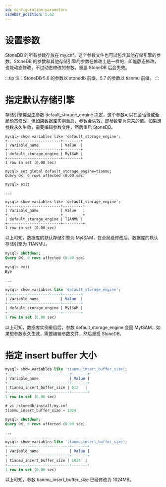 ```yaml
---
id: configuration-parameters
sidebar_position: 5.62
---
```


# 设置参数

StoneDB 的所有参数存放在 my.cnf，这个参数文件也可以包含其他存储引擎的参数。StoneDB 的参数和其他存储引擎的参数在修改上是一样的，即能静态修改，也能动态修改，不过动态修改的参数，重启 StoneDB 后会失效。

:::tip
注：StoneDB 5.6 的参数以 stonedb 前缀，5.7 的参数以 tianmu 前缀。
:::
# 指定默认存储引擎
存储引擎类型由参数 default_storage_engine 决定，这个参数可以在会话级或全局动态修改，但如果数据库实例重启，参数会失效，即参数变为原来的值。如果想参数永久生效，需要编辑参数文件，然后重启 StoneDB。
```shell
mysql> show variables like 'default_storage_engine';
+------------------------+--------+
| Variable_name          | Value  |
+------------------------+--------+
| default_storage_engine | MyISAM |
+------------------------+--------+
1 row in set (0.00 sec)

mysql> set global default_storage_engine=tianmu;
Query OK, 0 rows affected (0.00 sec)

mysql> exit

...

mysql> show variables like 'default_storage_engine';
+------------------------+---------+
| Variable_name          | Value   |
+------------------------+---------+
| default_storage_engine | TIANMU |
+------------------------+---------+
1 row in set (0.00 sec)
```
以上可知，数据库的默认存储引擎为 MyISAM，在全局级修改后，数据库的默认存储引擎为 TIANMU。
```sql
mysql> shutdown;
Query OK, 0 rows affected (0.00 sec)

mysql> exit
Bye

...

mysql> show variables like 'default_storage_engine';
+------------------------+--------+
| Variable_name          | Value  |
+------------------------+--------+
| default_storage_engine | MyISAM |
+------------------------+--------+
1 row in set (0.00 sec)
```
以上可知，数据库实例重启后，参数 default_storage_engine 变回 MyISAM，如果想参数永久生效，需要编辑参数文件，然后重启 StoneDB。
# 指定 insert buffer 大小
```sql
mysql> show variables like 'tianmu_insert_buffer_size';
+----------------------------+-------+
| Variable_name              | Value |
+----------------------------+-------+
| tianmu_insert_buffer_size | 512   |
+----------------------------+-------+
1 row in set (0.00 sec)

# vi /stonedb/install/my.cnf
tianmu_insert_buffer_size = 1024

mysql> shutdown;
Query OK, 0 rows affected (0.00 sec)

...

mysql> show variables like 'tianmu_insert_buffer_size';
+----------------------------+-------+
| Variable_name              | Value |
+----------------------------+-------+
| tianmu_insert_buffer_size | 1024  |
+----------------------------+-------+
1 row in set (0.00 sec)

```
以上可知，参数 tianmu_insert_buffer_size 已经修改为 1024MB。